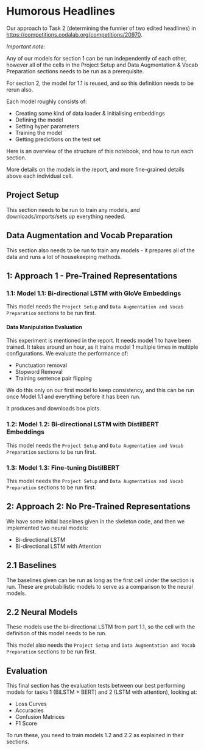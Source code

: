 # Humorous Headlines

Our approach to Task 2 (determining the funnier of two edited headlines) in https://competitions.codalab.org/competitions/20970.

*Important note:*

Any of our models for section 1 can be run independently of each other, however all of the cells in the Project Setup and Data Augmentation & Vocab Preparation sections needs to be run as a prerequisite. 

For section 2, the model for 1.1 is reused, and so this definition needs to be rerun also.

Each model roughly consists of:
- Creating some kind of data loader & initialising embeddings
- Defining the model
- Setting hyper parameters
- Training the model
- Getting predictions on the test set

Here is an overview of the structure of this notebook, and how to run each section.

More details on the models in the report, and more fine-grained details above each individual cell. 

## Project Setup

This section needs to be run to train any models, and downloads/imports/sets up everything needed.

## Data Augmentation and Vocab Preparation

This section also needs to be run to train any models - it prepares all of the data and runs a lot of housekeeping methods.

## 1: Approach 1 - Pre-Trained Representations

### 1.1: Model 1.1: Bi-directional LSTM with GloVe Embeddings

This model needs the `Project Setup` and `Data Augmentation and Vocab Preparation` sections to be run first.

#### Data Manipulation Evaluation

This experiment is mentioned in the report. It needs model 1 to have been trained. It takes around an hour, as it trains model 1 multiple times in multiple configurations.
We evaluate the performance of:

- Punctuation removal
- Stopword Removal
- Training sentence pair flipping

We do this only on our first model to keep consistency, and this can be run once Model 1.1 and everything before it has been run.

It produces and downloads box plots. 

### 1.2: Model 1.2: Bi-directional LSTM with DistilBERT Embeddings

This model needs the `Project Setup` and `Data Augmentation and Vocab Preparation` sections to be run first.

### 1.3: Model 1.3: Fine-tuning DistilBERT

This model needs the `Project Setup` and `Data Augmentation and Vocab Preparation` sections to be run first.

## 2: Approach 2: No Pre-Trained Representations

We have some initial baselines given in the skeleton code, and then we implemented two neural models:
* Bi-directional LSTM
* Bi-directional LSTM with Attention

## 2.1 Baselines

The baselines given can be run as long as the first cell under the section is run. These are probabilistic models to serve as a comparison to the neural models.

## 2.2 Neural Models

These models use the bi-directional LSTM from part 1.1, so the cell with the definition of this model needs to be run.

This model also needs the `Project Setup` and `Data Augmentation and Vocab Preparation` sections to be run first.

## Evaluation

This final section has the evaluation tests between our best performing models for tasks 1 (BiLSTM + BERT) and 2 (LSTM with attention), looking at:

- Loss Curves
- Accuracies
- Confusion Matrices
- F1 Score

To run these, you need to train models 1.2 and 2.2 as explained in their sections.
